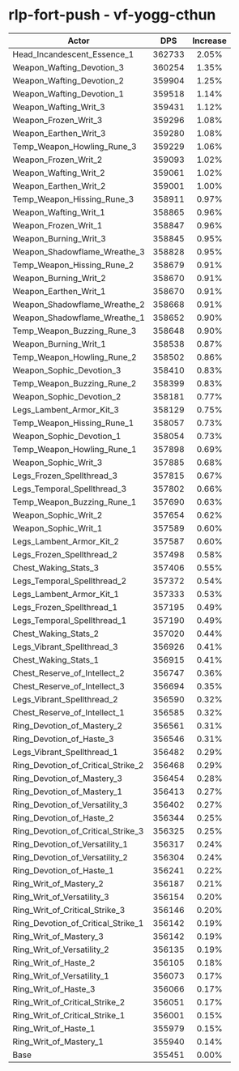 # rlp-fort-push - vf-yogg-cthun
| Actor | DPS | Increase |
|---|:---:|:---:|
|Head_Incandescent_Essence_1|362733|2.05%|
|Weapon_Wafting_Devotion_3|360254|1.35%|
|Weapon_Wafting_Devotion_2|359904|1.25%|
|Weapon_Wafting_Devotion_1|359518|1.14%|
|Weapon_Wafting_Writ_3|359431|1.12%|
|Weapon_Frozen_Writ_3|359296|1.08%|
|Weapon_Earthen_Writ_3|359280|1.08%|
|Temp_Weapon_Howling_Rune_3|359229|1.06%|
|Weapon_Frozen_Writ_2|359093|1.02%|
|Weapon_Wafting_Writ_2|359061|1.02%|
|Weapon_Earthen_Writ_2|359001|1.00%|
|Temp_Weapon_Hissing_Rune_3|358911|0.97%|
|Weapon_Wafting_Writ_1|358865|0.96%|
|Weapon_Frozen_Writ_1|358847|0.96%|
|Weapon_Burning_Writ_3|358845|0.95%|
|Weapon_Shadowflame_Wreathe_3|358828|0.95%|
|Temp_Weapon_Hissing_Rune_2|358679|0.91%|
|Weapon_Burning_Writ_2|358670|0.91%|
|Weapon_Earthen_Writ_1|358670|0.91%|
|Weapon_Shadowflame_Wreathe_2|358668|0.91%|
|Weapon_Shadowflame_Wreathe_1|358652|0.90%|
|Temp_Weapon_Buzzing_Rune_3|358648|0.90%|
|Weapon_Burning_Writ_1|358538|0.87%|
|Temp_Weapon_Howling_Rune_2|358502|0.86%|
|Weapon_Sophic_Devotion_3|358410|0.83%|
|Temp_Weapon_Buzzing_Rune_2|358399|0.83%|
|Weapon_Sophic_Devotion_2|358181|0.77%|
|Legs_Lambent_Armor_Kit_3|358129|0.75%|
|Temp_Weapon_Hissing_Rune_1|358057|0.73%|
|Weapon_Sophic_Devotion_1|358054|0.73%|
|Temp_Weapon_Howling_Rune_1|357898|0.69%|
|Weapon_Sophic_Writ_3|357885|0.68%|
|Legs_Frozen_Spellthread_3|357815|0.67%|
|Legs_Temporal_Spellthread_3|357802|0.66%|
|Temp_Weapon_Buzzing_Rune_1|357690|0.63%|
|Weapon_Sophic_Writ_2|357654|0.62%|
|Weapon_Sophic_Writ_1|357589|0.60%|
|Legs_Lambent_Armor_Kit_2|357587|0.60%|
|Legs_Frozen_Spellthread_2|357498|0.58%|
|Chest_Waking_Stats_3|357406|0.55%|
|Legs_Temporal_Spellthread_2|357372|0.54%|
|Legs_Lambent_Armor_Kit_1|357333|0.53%|
|Legs_Frozen_Spellthread_1|357195|0.49%|
|Legs_Temporal_Spellthread_1|357190|0.49%|
|Chest_Waking_Stats_2|357020|0.44%|
|Legs_Vibrant_Spellthread_3|356926|0.41%|
|Chest_Waking_Stats_1|356915|0.41%|
|Chest_Reserve_of_Intellect_2|356747|0.36%|
|Chest_Reserve_of_Intellect_3|356694|0.35%|
|Legs_Vibrant_Spellthread_2|356590|0.32%|
|Chest_Reserve_of_Intellect_1|356585|0.32%|
|Ring_Devotion_of_Mastery_2|356561|0.31%|
|Ring_Devotion_of_Haste_3|356546|0.31%|
|Legs_Vibrant_Spellthread_1|356482|0.29%|
|Ring_Devotion_of_Critical_Strike_2|356468|0.29%|
|Ring_Devotion_of_Mastery_3|356454|0.28%|
|Ring_Devotion_of_Mastery_1|356413|0.27%|
|Ring_Devotion_of_Versatility_3|356402|0.27%|
|Ring_Devotion_of_Haste_2|356344|0.25%|
|Ring_Devotion_of_Critical_Strike_3|356325|0.25%|
|Ring_Devotion_of_Versatility_1|356317|0.24%|
|Ring_Devotion_of_Versatility_2|356304|0.24%|
|Ring_Devotion_of_Haste_1|356241|0.22%|
|Ring_Writ_of_Mastery_2|356187|0.21%|
|Ring_Writ_of_Versatility_3|356154|0.20%|
|Ring_Writ_of_Critical_Strike_3|356146|0.20%|
|Ring_Devotion_of_Critical_Strike_1|356142|0.19%|
|Ring_Writ_of_Mastery_3|356142|0.19%|
|Ring_Writ_of_Versatility_2|356135|0.19%|
|Ring_Writ_of_Haste_2|356105|0.18%|
|Ring_Writ_of_Versatility_1|356073|0.17%|
|Ring_Writ_of_Haste_3|356066|0.17%|
|Ring_Writ_of_Critical_Strike_2|356051|0.17%|
|Ring_Writ_of_Critical_Strike_1|356001|0.15%|
|Ring_Writ_of_Haste_1|355979|0.15%|
|Ring_Writ_of_Mastery_1|355940|0.14%|
|Base|355451|0.00%|

